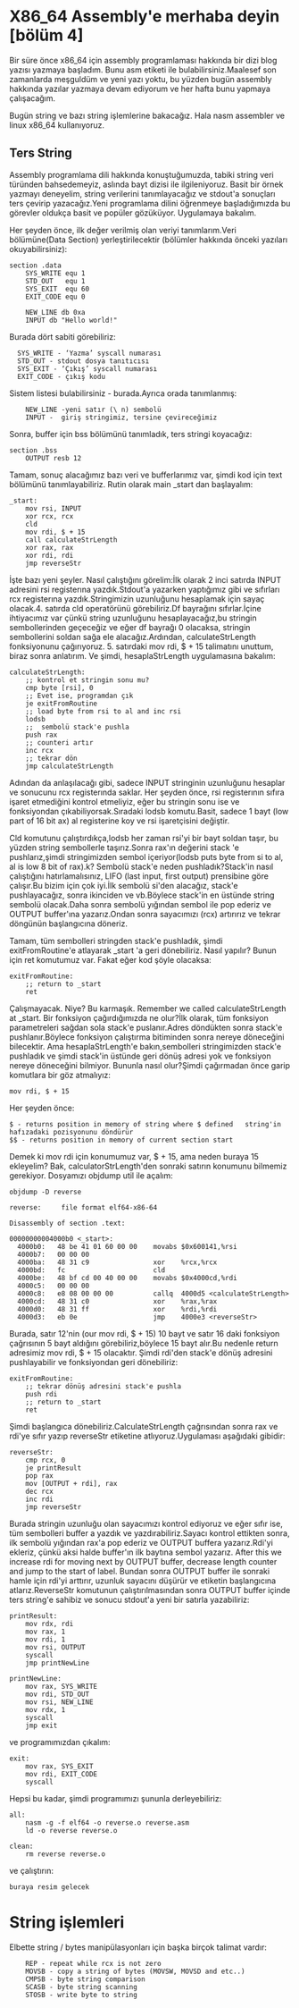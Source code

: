 # X86_64 Assembly'e merhaba deyin [bölüm 4]

Bir süre önce x86_64 için assembly programlaması hakkında bir dizi blog yazısı yazmaya başladım. Bunu asm etiketi ile bulabilirsiniz.Maalesef son zamanlarda meşguldüm ve yeni yazı yoktu, bu yüzden bugün assembly hakkında yazılar yazmaya devam ediyorum ve her hafta bunu yapmaya çalışacağım.

Bugün string ve bazı string işlemlerine bakacağız. Hala nasm assembler ve linux x86_64 kullanıyoruz.

## Ters String
Assembly programlama dili hakkında konuştuğumuzda, tabiki string veri türünden bahsedemeyiz, aslında bayt dizisi ile ilgileniyoruz.
Basit bir örnek yazmayı deneyelim, string verilerini tanımlayacağız ve stdout'a sonuçları ters çevirip yazacağız.Yeni programlama dilini öğrenmeye başladığımızda bu görevler oldukça basit ve popüler gözüküyor. Uygulamaya bakalım.

Her şeyden önce, ilk değer verilmiş olan veriyi tanımlarım.Veri bölümüne(Data Section) yerleştirilecektir (bölümler hakkında önceki yazıları okuyabilirsiniz):
```
section .data
	SYS_WRITE equ 1
	STD_OUT   equ 1
	SYS_EXIT  equ 60
	EXIT_CODE equ 0

	NEW_LINE db 0xa
	INPUT db "Hello world!"
```
Burada dört sabiti görebiliriz:
```
  SYS_WRITE - ‘Yazma’ syscall numarası
  STD_OUT - stdout dosya tanıtıcısı
  SYS_EXIT - ‘Çıkış’ syscall numarası
  EXIT_CODE - çıkış kodu
```
Sistem listesi bulabilirsiniz - burada.Ayrıca orada tanımlanmış:
```
    NEW_LINE -yeni satır (\ n) sembolü
    INPUT -  giriş stringimiz, tersine çevireceğimiz
```
Sonra, buffer için bss bölümünü tanımladık, ters stringi koyacağız:
```
section .bss
	OUTPUT resb 12
```
Tamam, sonuç alacağımız bazı veri ve bufferlarımız var, şimdi kod için text bölümünü tanımlayabiliriz. Rutin olarak main _start dan başlayalım:

```
_start:
	mov rsi, INPUT
	xor rcx, rcx
	cld
	mov rdi, $ + 15
	call calculateStrLength
	xor rax, rax
	xor rdi, rdi
	jmp reverseStr
```
İşte bazı yeni şeyler. Nasıl çalıştığını görelim:İlk olarak 2 inci satırda INPUT adresini rsi registerına yazdık.Stdout'a yazarken yaptığımız gibi ve sıfırları rcx registerına yazdık.Stringimizin uzunluğunu hesaplamak için sayaç olacak.4. satırda cld operatörünü görebiliriz.Df bayrağını sıfırlar.İçine ihtiyacımız var çünkü string uzunluğunu hesaplayacağız,bu stringin sembollerinden geçeceğiz ve eğer df bayrağı 0 olacaksa, stringin sembollerini soldan sağa ele alacağız.Ardından, calculateStrLength fonksiyonunu çağırıyoruz. 5. satırdaki mov rdi, $ + 15 talimatını unuttum, biraz sonra anlatırım. Ve şimdi, hesaplaStrLength uygulamasına bakalım:
```
calculateStrLength:
	;; kontrol et stringin sonu mu?
	cmp byte [rsi], 0
	;; Evet ise, programdan çık
	je exitFromRoutine
	;; load byte from rsi to al and inc rsi
	lodsb
	;;  sembolü stack'e pushla
	push rax
	;; counteri artır
	inc rcx
	;; tekrar dön
	jmp calculateStrLength
```
Adından da anlaşılacağı gibi, sadece INPUT stringinin uzunluğunu  hesaplar ve  sonucunu rcx registerında saklar.
Her şeyden önce, rsi registerının sıfıra işaret etmediğini kontrol etmeliyiz, eğer bu stringin sonu ise ve fonksiyondan çıkabiliyorsak.Sıradaki lodsb komutu.Basit, sadece 1 bayt (low part of 16 bit ax)  al registerine koy ve rsi işaretçisini değiştir.

Cld komutunu çalıştırdıkça,lodsb her zaman rsi'yi bir bayt soldan taşır, bu yüzden string sembollerle taşırız.Sonra rax'ın değerini stack 'e pushlarız,şimdi stringimizden sembol içeriyor(lodsb puts byte from si to al, al is low 8 bit of rax).k? Sembolü stack'e neden pushladık?Stack'in nasıl çalıştığını hatırlamalısınız, LIFO (last input, first output) prensibine göre çalışır.Bu bizim için çok iyi.İlk sembolü si'den alacağız, stack'e pushlayacağız, sonra ikinciden ve vb.Böylece stack'in en üstünde string sembolü olacak.Daha sonra sembolü yığından sembol ile pop ederiz ve OUTPUT buffer'ına yazarız.Ondan sonra sayacımızı (rcx) artırırız ve tekrar döngünün başlangıcına döneriz.

Tamam, tüm sembolleri stringden stack'e pushladık, şimdi exitFromRoutine'e atlayarak _start 'a geri dönebiliriz. Nasıl yapılır? Bunun için ret komutumuz var. Fakat eğer kod şöyle olacaksa: 
```
exitFromRoutine:
	;; return to _start
	ret

```
Çalışmayacak. Niye? Bu karmaşık. Remember we called calculateStrLength at _start. Bir fonksiyon çağırdığımızda ne olur?İlk olarak, tüm fonksiyon parametreleri sağdan sola stack'e puslanır.Adres döndükten sonra stack'e pushlanır.Böylece fonksiyon çalıştırma bitiminden sonra nereye döneceğini bilecektir. Ama hesaplaStrLength'e bakın,sembolleri stringimizden stack'e pushladık ve şimdi stack'in üstünde geri dönüş adresi yok ve fonksiyon nereye döneceğini bilmiyor. Bununla nasıl olur?Şimdi çağırmadan önce garip komutlara bir göz atmalıyız:
```
mov rdi, $ + 15
```
Her şeyden önce:

    $ - returns position in memory of string where $ defined   string'in hafızadaki pozisyonunu döndürür
    $$ - returns position in memory of current section start
    
Demek ki mov rdi için konumumuz var, $ + 15, ama neden buraya 15 ekleyelim? Bak, calculatorStrLength'den sonraki satırın konumunu bilmemiz gerekiyor. Dosyamızı objdump util ile açalım:

```
objdump -D reverse

reverse:     file format elf64-x86-64

Disassembly of section .text:

00000000004000b0 <_start>:
  4000b0:	48 be 41 01 60 00 00 	movabs $0x600141,%rsi
  4000b7:	00 00 00
  4000ba:	48 31 c9             	xor    %rcx,%rcx
  4000bd:	fc                   	cld
  4000be:	48 bf cd 00 40 00 00 	movabs $0x4000cd,%rdi
  4000c5:	00 00 00
  4000c8:	e8 08 00 00 00       	callq  4000d5 <calculateStrLength>
  4000cd:	48 31 c0             	xor    %rax,%rax
  4000d0:	48 31 ff             	xor    %rdi,%rdi
  4000d3:	eb 0e                	jmp    4000e3 <reverseStr>
 ```
 
Burada, satır 12'nin (our mov rdi, $ + 15) 10 bayt ve satır 16 daki fonksiyon çağrısının 5 bayt aldığını görebiliriz,böylece 15 bayt alır.Bu nedenle return adresimiz mov rdi, $ + 15 olacaktır. Şimdi rdi'den stack'e dönüş adresini pushlayabilir ve fonksiyondan geri dönebiliriz:
```
exitFromRoutine:
	;; tekrar dönüş adresini stack'e pushla
	push rdi
	;; return to _start
	ret
```
Şimdi başlangıca dönebiliriz.CalculateStrLength çağrısından sonra rax ve rdi'ye sıfır yazıp reverseStr etiketine atlıyoruz.Uygulaması aşağıdaki gibidir:
```
reverseStr:
	cmp rcx, 0
	je printResult
	pop rax
	mov [OUTPUT + rdi], rax
	dec rcx
	inc rdi
	jmp reverseStr
```
Burada stringin uzunluğu olan sayacımızı kontrol ediyoruz ve eğer sıfır ise, tüm sembolleri buffer a yazdık ve yazdırabiliriz.Sayacı kontrol ettikten sonra, ilk sembolü yığından rax'a pop ederiz ve  OUTPUT buffera yazarız.Rdi'yi ekleriz, çünkü aksi halde buffer'ın ilk baytına sembol yazarız.
After this we increase rdi for moving next by OUTPUT buffer, decrease length counter and jump to the start of label.
Bundan sonra OUTPUT buffer ile sonraki hamle için rdi'yi arttırır, uzunluk sayacını düşürür ve etiketin başlangıcına atlarız.ReverseStr komutunun çalıştırılmasından sonra OUTPUT buffer içinde  ters string'e sahibiz ve sonucu stdout'a yeni bir satırla yazabiliriz:
```
printResult:
	mov rdx, rdi
	mov rax, 1
	mov rdi, 1
	mov rsi, OUTPUT
	syscall
	jmp printNewLine

printNewLine:
	mov rax, SYS_WRITE
	mov rdi, STD_OUT
	mov rsi, NEW_LINE
	mov rdx, 1
	syscall
	jmp exit
```
ve programımızdan çıkalım:
```
exit:
	mov rax, SYS_EXIT
	mov rdi, EXIT_CODE
	syscall
```
Hepsi bu kadar, şimdi programımızı şununla derleyebiliriz:
```
all:
	nasm -g -f elf64 -o reverse.o reverse.asm
	ld -o reverse reverse.o

clean:
	rm reverse reverse.o
```
ve çalıştırın:
```
buraya resim gelecek
```
# String işlemleri
Elbette string / bytes manipülasyonları için başka birçok talimat vardır:
```
    REP - repeat while rcx is not zero
    MOVSB - copy a string of bytes (MOVSW, MOVSD and etc..)
    CMPSB - byte string comparison
    SCASB - byte string scanning
    STOSB - write byte to string
```

